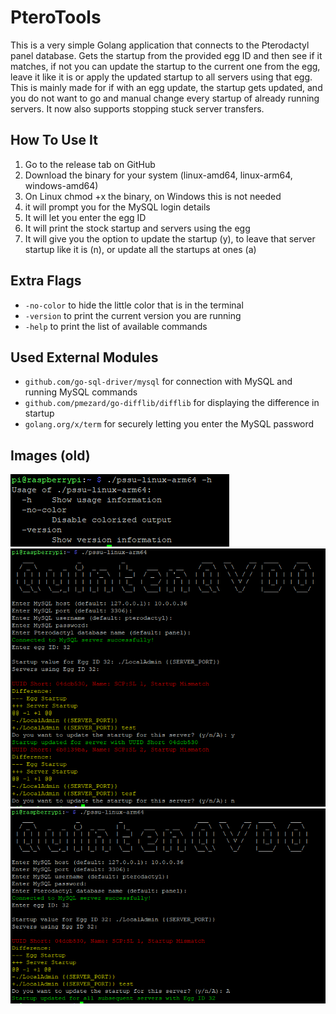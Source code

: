 # PteroTools

This is a very simple Golang application that connects to the Pterodactyl panel database. Gets the startup from the provided egg ID and then see if it matches, if not you can update the startup to the current one from the egg, leave it like it is or apply the updated startup to all servers using that egg. This is mainly made for if with an egg update, the startup gets updated, and you do not want to go and manual change every startup of already running servers. It now also supports stopping stuck server transfers.

## How To Use It
1. Go to the release tab on GitHub
2. Download the binary for your system (linux-amd64, linux-arm64, windows-amd64)
3. On Linux chmod +x the binary, on Windows this is not needed
4. it will prompt you for the MySQL login details
5. It will let you enter the egg ID
6. It will print the stock startup and servers using the egg
7. It will give you the option to update the startup (y), to leave that server startup like it is (n), or update all the startups at ones (a)

## Extra Flags
- `-no-color` to hide the little color that is in the terminal
- `-version` to print the current version you are running
- `-help` to print the list of available commands

## Used External Modules
- `github.com/go-sql-driver/mysql` for connection with MySQL and running MySQL commands
- `github.com/pmezard/go-difflib/difflib` for displaying the difference in startup
- `golang.org/x/term` for securely letting you enter the MySQL password

## Images (old)

![](./img/img3.PNG)
![](./img/img1.PNG)
![](./img/img2.PNG)
